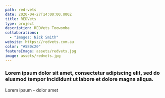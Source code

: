 ```yaml
---
path: red-vets
date: 2020-04-27T14:00:00.000Z
title: REDVets
type: project
description: REDVets Toowomba
collaborations:
  - "Images: Nick Smith"
website: https://redvets.com.au
color: "#580c20"
featureImage: assets/redvets.jpg
image: assets/redvets.jpg
---
```

### Lorem ipsum dolor sit amet, consectetur adipiscing elit, sed do eiusmod tempor incididunt ut labore et dolore magna aliqua. 

Lorem ipsum - dolor amet
